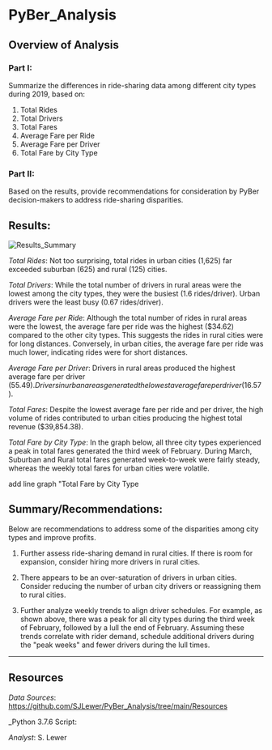 # PyBer_Analysis
## Overview of Analysis
 ### Part I:  
 Summarize the differences in ride-sharing data among different city types during 2019, based on:
   1. Total Rides
   1. Total Drivers
   1. Total Fares
   1. Average Fare per Ride 
   1. Average Fare per Driver
   1. Total Fare by City Type

 ### Part II: 
 Based on the results, provide recommendations for consideration by PyBer decision-makers to address ride-sharing disparities.

## Results:
 ![Results_Summary](https://user-images.githubusercontent.com/90986041/137827162-7cef8d30-2c45-4a6e-8988-fb85fc4dd86f.png)
 
 _Total Rides_: Not too surprising, total rides in urban cities (1,625) far exceeded suburban (625) and rural (125) cities.
 
 _Total Drivers_: While the total number of drivers in rural areas were the lowest among the city types, they were the busiest (1.6 rides/driver). Urban drivers were the least busy (0.67 rides/driver).
 
 _Average Fare per Ride_: Although the total number of rides in rural areas were the lowest, the average fare per ride was the highest ($34.62) compared to the other city types.  This suggests the rides in rural cities were for long distances.  Conversely, in urban cities, the average fare per ride was much lower, indicating rides were for short distances.
 
 _Average Fare per Driver_: Drivers in rural areas produced the highest average fare per driver ($55.49).  Drivers in urban areas generated the lowest average fare per driver ($16.57).
 
 _Total Fares_: Despite the lowest average fare per ride and per driver, the high volume of rides contributed to urban cities producing the highest total revenue ($39,854.38).
 
 _Total Fare by City Type_: In the graph below, all three city types experienced a peak in total fares generated the third week of February. During March, Suburban and Rural total fares generated week-to-week were fairly steady, whereas the weekly total fares for urban cities were volatile.
 
 add line graph "Total Fare by City Type
 
 
## Summary/Recommendations:
Below are recommendations to address some of the disparities among city types and improve profits.

 1. Further assess ride-sharing demand in rural cities.  If there is room for expansion, consider hiring more drivers in rural cities.
 
 1. There appears to be an over-saturation of drivers in urban cities.  Consider reducing the number of urban city drivers or reassigning them to rural cities. 
 
 1. Further analyze weekly trends to align driver schedules.  For example, as shown above, there was a peak for all city types during the third week of February, followed by a lull the end of February.  Assuming these trends correlate with rider demand, schedule additional drivers during the "peak weeks" and fewer drivers during the lull times.
___
## Resources
_Data Sources_: https://github.com/SJLewer/PyBer_Analysis/tree/main/Resources

_Python 3.7.6 Script: 

_Analyst_: S. Lewer
